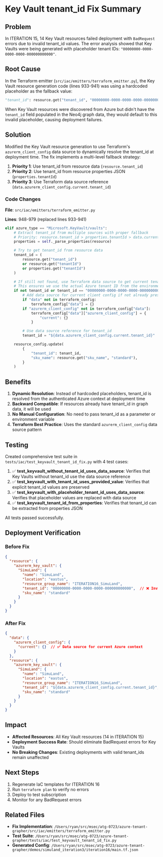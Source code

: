 # Key Vault tenant_id Fix Summary

## Problem

In ITERATION 15, 14 Key Vault resources failed deployment with `BadRequest` errors due to invalid tenant_id values. The error analysis showed that Key Vaults were being generated with placeholder tenant IDs: `"00000000-0000-0000-0000-000000000000"`.

## Root Cause

In the Terraform emitter (`src/iac/emitters/terraform_emitter.py`), the Key Vault resource generation code (lines 933-941) was using a hardcoded placeholder as the fallback value:

```python
"tenant_id": resource.get("tenant_id", "00000000-0000-0000-0000-000000000000")
```

When Key Vault resources were discovered from Azure but didn't have the `tenant_id` field populated in the Neo4j graph data, they would default to this invalid placeholder, causing deployment failures.

## Solution

Modified the Key Vault resource generation to use Terraform's `azurerm_client_config` data source to dynamically resolve the tenant_id at deployment time. The fix implements a multi-level fallback strategy:

1. **Priority 1**: Use tenant_id from resource data (`resource.tenant_id`)
2. **Priority 2**: Use tenant_id from resource properties JSON (`properties.tenantId`)
3. **Priority 3**: Use Terraform data source reference (`data.azurerm_client_config.current.tenant_id`)

### Code Changes

**File**: `src/iac/emitters/terraform_emitter.py`

**Lines**: 948-979 (replaced lines 933-941)

```python
elif azure_type == "Microsoft.KeyVault/vaults":
    # Extract tenant_id from multiple sources with proper fallback
    # Priority: resource.tenant_id > properties.tenantId > data.current.tenant_id
    properties = self._parse_properties(resource)

    # Try to get tenant_id from resource data
    tenant_id = (
        resource.get("tenant_id")
        or resource.get("tenantId")
        or properties.get("tenantId")
    )

    # If still not found, use Terraform data source to get current tenant_id
    # This ensures we use the actual Azure tenant ID from the environment
    if not tenant_id or tenant_id == "00000000-0000-0000-0000-000000000000":
        # Add data source for current client config if not already present
        if "data" not in terraform_config:
            terraform_config["data"] = {}
        if "azurerm_client_config" not in terraform_config["data"]:
            terraform_config["data"]["azurerm_client_config"] = {
                "current": {}
            }

        # Use data source reference for tenant_id
        tenant_id = "${data.azurerm_client_config.current.tenant_id}"

    resource_config.update(
        {
            "tenant_id": tenant_id,
            "sku_name": resource.get("sku_name", "standard"),
        }
    )
```

## Benefits

1. **Dynamic Resolution**: Instead of hardcoded placeholders, tenant_id is resolved from the authenticated Azure context at deployment time
2. **Backward Compatible**: If resources already have tenant_id in graph data, it will be used
3. **No Manual Configuration**: No need to pass tenant_id as a parameter or environment variable
4. **Terraform Best Practice**: Uses the standard `azurerm_client_config` data source pattern

## Testing

Created comprehensive test suite in `tests/iac/test_keyvault_tenant_id_fix.py` with 4 test cases:

1. ✅ **test_keyvault_without_tenant_id_uses_data_source**: Verifies that Key Vaults without tenant_id use the data source reference
2. ✅ **test_keyvault_with_tenant_id_uses_provided_value**: Verifies that explicit tenant_id values are preserved
3. ✅ **test_keyvault_with_placeholder_tenant_id_uses_data_source**: Verifies that placeholder values are replaced with data source
4. ✅ **test_keyvault_tenant_id_from_properties**: Verifies that tenant_id can be extracted from properties JSON

All tests passed successfully.

## Deployment Verification

### Before Fix
```json
{
  "resource": {
    "azurerm_key_vault": {
      "SimuLand": {
        "name": "SimuLand",
        "location": "eastus",
        "resource_group_name": "ITERATION16_SimuLand",
        "tenant_id": "00000000-0000-0000-0000-000000000000",  // ❌ Invalid placeholder
        "sku_name": "standard"
      }
    }
  }
}
```

### After Fix
```json
{
  "data": {
    "azurerm_client_config": {
      "current": {}  // ✅ Data source for current Azure context
    }
  },
  "resource": {
    "azurerm_key_vault": {
      "SimuLand": {
        "name": "SimuLand",
        "location": "eastus",
        "resource_group_name": "ITERATION16_SimuLand",
        "tenant_id": "${data.azurerm_client_config.current.tenant_id}",  // ✅ Dynamic reference
        "sku_name": "standard"
      }
    }
  }
}
```

## Impact

- **Affected Resources**: All Key Vault resources (14 in ITERATION 15)
- **Deployment Success Rate**: Should eliminate BadRequest errors for Key Vaults
- **No Breaking Changes**: Existing deployments with valid tenant_ids remain unaffected

## Next Steps

1. Regenerate IaC templates for ITERATION 16
2. Run `terraform plan` to verify no errors
3. Deploy to test subscription
4. Monitor for any BadRequest errors

## Related Files

- **Fix Implementation**: `/Users/ryan/src/msec/atg-0723/azure-tenant-grapher/src/iac/emitters/terraform_emitter.py`
- **Test Suite**: `/Users/ryan/src/msec/atg-0723/azure-tenant-grapher/tests/iac/test_keyvault_tenant_id_fix.py`
- **Generated Config**: `/Users/ryan/src/msec/atg-0723/azure-tenant-grapher/demos/simuland_iteration3/iteration16/main.tf.json`
